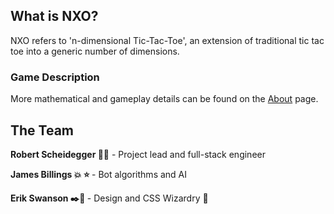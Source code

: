 ## What is NXO?

NXO refers to 'n-dimensional Tic-Tac-Toe', an extension of traditional tic tac toe into a generic number of dimensions.

### Game Description



More mathematical and gameplay details can be found on the [About](https://nxoproject.azurewebsites.net/about) page.

## The Team

<b>Robert Scheidegger :rocket::bulb:</b> - Project lead and full-stack engineer

<b>James Billings :boom: :star: </b> - Bot algorithms and AI

<b>Erik Swanson :black_nib::triangular_ruler: </b> - Design and CSS Wizardry :crystal_ball:  